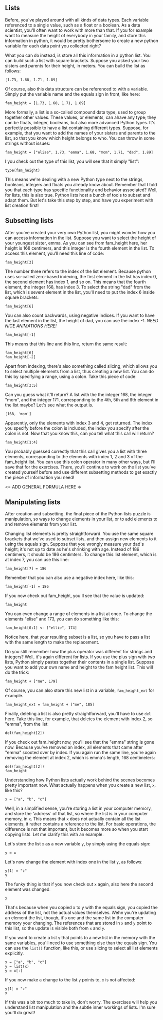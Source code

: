 ## Lists

Before, you've played around with all kinds of data types. Each variable referenced to a single value, such as a float or a boolean. As a data scientist, you'll often want to work with more than that. If you for example want to measure the height of everybody in your family, and store this information in python, it would be pretty bothersome to create a new python variable for each data point you collected right?

What you can do instead, is store all this information in a python list. You can build such a list with square brackets. Suppose you asked your two sisters and parents for their height, in meters. You can build the list as follows:

```
[1.73, 1.68, 1.71, 1.89]
```

Of course, also this data structure can be referenced to with a variable. Simply put the variable name and the equals sign in front, like here:

```
fam_height = [1.73, 1.68, 1.71, 1.89]
```

More formally, a list is a so-called compound data type, used to group together other values. These values, or elements, can ahave any type; they can be floats, integer, booleans, but also more advanced Python types. It's perfectly possible to have a list containing different types. Suppose, for example, that you want to add the names of your sisters and parents to the list, so that you know which height belongs to who. You can throw in some strings without issues:

```
fam_height = ["elise", 1.73, "emma", 1.68, "mom", 1.71, "dad", 1.89]
```

I you check out the type of this list, you will see that it simply "list":

```
type(fam_height)
```

This means we're dealing with a new Python type next to the strings, booleans, integers and floats you already know about. Remember that I told you that each type has specific functionality and behavior associated? Well, for lists, this is also true. Python lists host a bunch of tools to subset and adapt them. But let's take this step by step, and have you experiment with list creation first!

## Subsetting lists

After you've created your very own Python list, you might wonder how you can access information in the list. Suppose you want to select the height of your youngest sister, emma. As you can see from fam_height here, her height is 168 centimers, and this integer is the fourth element in the list. To access this element, you'll need this line of code:

```
fam_height[3]
```

The number three refers to the index of the list element. Because python uses so-called zero-based indexing, the first element in the list has index 0, the second element has index 1, and so on. This means that the fourth element, the integer 168, has index 3. To select the string "dad" from the list, which is sevent element in the list, you'll need to put the index 6 inside square brackets:

```
fam_height[6]
```

You can also count backwards, using negative indices. If you want to have the last element in the list, the height of dad, you can use the index -1. _NEED NICE ANIMATIONS HERE!_

```
fam_height[-1]
```

This means that this line and this line, return the same result:

```
fam_height[6]
fam_height[-2]
```

Apart from indexing, there's also something called slicing, which allows you to select multiple elements from a list, thus creating a new list. You can do this by specifying a range, using a colon. Take this piece of code:

```
fam_height[3:5]
```

Can you guess what it'll return? A list with the the integer 168, the integer "mom", and the integer 171, corresponding to the 4th, 5th and 6th element in the list maybe? Let's see what the output is.

```
[168, 'mom']
```

Apparently, only the elements with index 3 and 4, get returned. The index you specify before the colon is included, the index you specify after the colon is not. Now that you know this, can you tell what this call will return?

```
fam_height[1:4]
```

You probably guessed correctly that this call gives you a list with three elements, corresponding to the elements with index 1, 2 and 3 of the fam_height list. You can use this colon operator in many other ways, but I'll save that for the exercises. There, you'll continue to work on the list you've created yourself before and use different subsetting methods to get exactly the piece of information you need!

<= ADD GENERAL FORMULA HERE =>

## Manipulating lists

After creation and subsetting, the final piece of the Python lists puzzle is manipulation, so ways to change elements in your list, or to add elements to and remove elements from your list.

Changing list elements is pretty straightforward. You use the same square brackets that we've used to subset lists, and then assign new elements to it using the equals sign. Suppose that you wrongly measure your dad's height; it's not up to date as he's shrinking with age. Instead of 189 centimers, it should be 186 centimters. To change this list element, which is at index 7, you can use this line:

```
fam_height[7] = 186
```

Remember that you can also use a negative index here, like this:

```
fam_height[-1] = 186
```

If you now check out fam_height, you'll see that the value is updated:

```
fam_height
```

You can even change a range of elements in a list at once. To change the elements "elise" and 173, you can do something like this:

```
fam_height[0:1] <- ["ellie", 174]
```

Notice here, that your resulting subset is a list, so you have to pass a list with the same length to make the replacement.

Do you still remember how the plus operator was different for strings and integers? Well, it's again different for lists. If you use the plus sign with two lists, Python simply pastes together their contents in a single list. Suppose you want to add your own name and height to the fam height list. This will do the trick:

```
fam_height + ["me", 179]
```

Of course, you can also store this new list in a variable, `fam_height_ext` for example.

```
fam_height_ext = fam_height + ["me", 185]
```

Finally, deleting a list is also pretty straightforward, you'll have to use `del` here. Take this line, for example, that deletes the element with index 2, so "emma", from the list:

```
del(fam_height[2])
```

If you check out fam_height now, you'll see that the "emma" string is gone now. Because you've removed an index, all elements that came after "emma" scooted over by index. If you again run the same line, you're again removing the element at index 2, which is emma's length, 168 centimeters:

```
del(fam_height[2])
fam_height
```

Understanding how Python lists actually work behind the scenes becomes pretty important now. What actually happens when you create a new list, `x`, like this?

```
x = ["a", "b", "c"]
```

Well, in a simplified sense, you're storing a list in your computer memory, and store the 'address' of that list, so where the list is in your computer memory, in `x`. This means that `x` does not actually contain all the list elements, it rather contains a reference to the list. For basic operations, the difference is not that important, but it becomes more so when you start copying lists. Let me clarify this with an example.

Let's store the list `x` as a new variable `y`, by simply using the equals sign:

```
y = x
```

Let's now change the element with index one in the list `y`, as follows:

```
y[1] = "z"
y
```

The funky thing is that if you now check out `x` again, also here the second element was changed:

```
x
```

That's because when you copied x to y with the equals sign, you copied the address of the list, not the actual values themselves. Wehn you're updating an element the list, though, it's one and the same list in the computer memory your changing. The references that are stored in `x` and `y` point to this list, so the update is visible both from `x` and `y`.

If you want to create a list `y` that points to a new list in the memory with the same variables, you'll need to use something else than the equals sign. You can use the `list()` function, like this, or use slicing to select all list elements explicitly.

```
x = ["a", "b", "c"]
y = list(x)
y = x[:]
```

If you now make a change to the list `y` points to, `x` is not affected:

```
y[1] = "z"
x
```

If this was a bit too much to take in, don't worry. The exercises will help you understand list manipulation and the subtle inner workings of lists. I'm sure you'll do great!
